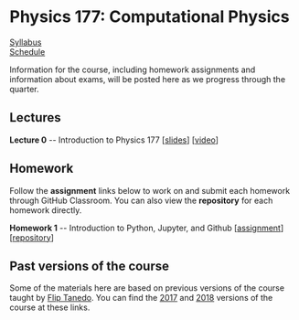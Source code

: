 # Physics 177: Computational Physics

[Syllabus](./syllabus.html)  
[Schedule](./schedule.html)  
<!--
[Midterm](./midterm.html) [[assignment](https://classroom.github.com/a/ZX6p7Gbw)]  
[Final](./final.html) [[assignment](https://classroom.github.com/a/Qrlr8QN6)]
-->

Information for the course, including homework assignments and information about exams, will be posted here as we progress through the quarter.


## Lectures

**Lecture 0** -- Introduction to Physics 177 [[slides](https://docs.google.com/presentation/d/18OEE9wrG_oPGEvwdpJX-H16t4r9NXP2Ypj_-R9clOjo/edit?usp=sharing)] [[video](https://www.dropbox.com/s/4ik57rkgino0oce/lecture_0.mp4?dl=0)]  

<!--
**Lecture 1** -- Python, Jupyter, and GitHub [[slides](https://docs.google.com/presentation/d/1uwKIwAtWNpgKMqp82YVPvYHwYaKg541jJriF5n5JW34/edit?usp=sharing)] [[repository](https://github.com/Physics177-2020-Fall/lecture-1)] [[video 1](https://www.dropbox.com/s/ieg7d0jx3xhbg9m/lecture_1.mp4?dl=0)] [[video 2](https://www.dropbox.com/s/kfnk1ag3mvtvrc1/lecture_1_extended.mp4?dl=0)]  

**Lecture 2** -- Numerical precision [[slides](https://docs.google.com/presentation/d/1zM-F4qcHrYZzNC34wqALjIr9JuTbAhrP3a4bLs02PuE/edit?usp=sharing)] [[repository](https://github.com/Physics177-2020-Fall/lecture-2)] [[video](https://www.dropbox.com/s/639k2zhtcban1es/lecture_2.mp4?dl=0)]  

**Lecture 3** -- Numerical integration: Riemann sum and trapezoidal rule [[slides](https://docs.google.com/presentation/d/1LC7I4bua6qyRSEvKwDmXMh9Dl1NIvOVjf1TAS_6L8mY/edit?usp=sharing)] [[repository](https://github.com/Physics177-2020-Fall/lecture-3)] [[video](https://www.dropbox.com/s/n8eywlwh689yyue/lecture_3.mp4?dl=0)]  

**Lecture 4** -- Numerical integration: Simpson's rule [[slides](https://docs.google.com/presentation/d/1PlDw9VQzpxlnPPxvoBrlPKCTcZ-I4CFSIwLJyRzYOJU/edit?usp=sharing)] [[repository](https://github.com/Physics177-2020-Fall/lecture-4)] [[video](https://www.dropbox.com/s/csjr4xtgtux2xo1/lecture_4.mp4?dl=0)]  

**Lecture 5** -- Numerical integration: Error analysis [[slides](https://docs.google.com/presentation/d/13XYPYKhVoVPOLHLJ_m1uU_4Mbw6gCpJssPmUGjE9jkk/edit?usp=sharing)] [[repository](https://github.com/Physics177-2020-Fall/lecture-5)] [[video](https://www.dropbox.com/s/xqytnfb3q1rzxa0/lecture_5.mp4?dl=0)]  

**Lecture 6** -- Differential equations: Euler's method [[slides](https://docs.google.com/presentation/d/1tO2zYWGIQ4eyN-z87D6DsbL91OEXzTw5GHKwP8YAoQw/edit?usp=sharing)] [[repository](https://github.com/Physics177-2020-Fall/lecture-6)] [[video](https://www.dropbox.com/s/ukyvxzgx0a49rtj/lecture_6.mp4?dl=0)]  

**Lecture 7** -- Differential equations: the Runge-Kutta and leapfrog methods [[slides](https://docs.google.com/presentation/d/1xVs188-mo_Ev0in_elibRFXXfeHy6r7bUqEg0C7wJ2I/edit?usp=sharing)] [[repository](https://github.com/Physics177-2020-Fall/lecture-7)] [[video 1](https://www.dropbox.com/s/3epjhzj1wc6whme/lecture_7.mp4?dl=0)] [[video 2](https://www.dropbox.com/s/d4jawont0rfng1m/lecture_7_extended.mp4?dl=0)]  

**Lecture 8** -- Random number generation [[slides](https://docs.google.com/presentation/d/1R9YHnxeLzwnKEuFQ5rCOyIcLRfYDGm97p6_EoEC_Ieg/edit?usp=sharing)] [[repository](https://github.com/Physics177-2020-Fall/lecture-8)] [[video](https://www.dropbox.com/s/7n382at4lnz2w7t/lecture_8.mp4?dl=0)]  

**Lecture 9** -- Calculations with probability distributions [[slides](https://docs.google.com/presentation/d/1Eok4MSTOHDBv3husQC8Q79YcCtVvv4E1wg-oVtdbUrs/edit?usp=sharing)] [[repository](https://github.com/Physics177-2020-Fall/lecture-9)] [[video](https://www.dropbox.com/s/r0omxor3xim2oz3/lecture_9.mp4?dl=0)]  

**Lecture 10** -- Probability and statistical physics I [[slides](https://docs.google.com/presentation/d/1BZj8mhxh3AnkA6dYaDxmyur7qPnHTRFzyj_z-lZjmPk/edit?usp=sharing)] [[repository](https://github.com/Physics177-2020-Fall/lecture-10)] [[video](https://www.dropbox.com/s/rjrm08kovy6k3p3/lecture_10.mp4?dl=0)]  

**Lecture 11** -- Probability and statistical physics II [[slides](https://docs.google.com/presentation/d/1norjKSnjlzRYD55CMWXxnL1bzqf0XyiOOW_tLeAkenI/edit?usp=sharing)] [[repository](https://github.com/Physics177-2020-Fall/lecture-11)] [[video](https://www.dropbox.com/s/1nxze7v25r8841a/lecture_11.mp4?dl=0)]  

**Lecture 12** -- The Ising model [[slides](https://docs.google.com/presentation/d/1Bq0s8SzeyrNy10290mp6neGjcZe8keoOSXScgbpO-YQ/edit?usp=sharing)] [[repository](https://github.com/Physics177-2020-Fall/lecture-12)] [[video](https://www.dropbox.com/s/i2dj5b8qyi7ubjp/lecture_12.mp4?dl=0)]  

**Lecture 13** -- Markov chain Monte Carlo [[slides](https://docs.google.com/presentation/d/10qzW4JEiY8aPTJXIo6GpMRfDz6T7SX1blD1UjKtpXso/edit?usp=sharing)] [[repository](https://github.com/Physics177-2020-Fall/lecture-13)] [[video](https://www.dropbox.com/s/0v6mcccljudvlpz/lecture_13.mp4?dl=0)]  

**Lecture 14** -- Practical MCMC [[slides](https://docs.google.com/presentation/d/1U3mbTdfIHckrnUmm4WYfdRgOqZKf6_mRCydyMAtK9qU/edit?usp=sharing)] [[repository](https://github.com/Physics177-2020-Fall/lecture-14)] [[video](https://www.dropbox.com/s/04clxki4mfm31t1/lecture_14.mp4?dl=0)]  

**Lecture 15** -- Convex optimization [[slides](https://docs.google.com/presentation/d/17tnKjbaeyEJLcUoXCB4zYcHWof6GYj5QpCkDtKczaa0/edit?usp=sharing)] [[repository](https://github.com/Physics177-2020-Fall/lecture-15)] [[video](https://www.dropbox.com/s/ffbrhbd6u4ljjll/lecture_15.mp4?dl=0)]  

**Lecture 16** -- Line search [[slides](https://docs.google.com/presentation/d/1NSIa_IVbNNVsSHzDur2FYMK_q1yWKqTudWonzVLHNmo/edit?usp=sharing)] [[repository](https://github.com/Physics177-2020-Fall/lecture-16)] [[video](https://www.dropbox.com/s/kqqr0uw9xlmjfjo/lecture_16.mp4?dl=0)]  

**Lecture 17** -- Newton's method [[slides](https://docs.google.com/presentation/d/13dK-lU-Q6_LtLlmFO8NWjmnP23LOeLAOLsH1FhUV6ac/edit?usp=sharing)] [[repository](https://github.com/Physics177-2020-Fall/lecture-17)] [[video](https://www.dropbox.com/s/7bgi7gtz7rvstx2/lecture_17.mp4?dl=0)]  

**Lecture 18** -- Loss functions and regression [[slides](https://docs.google.com/presentation/d/16QlQtkRKXLzQ2GuBn9oJ8Urm1MFTT-jkMv2FDbKMueg/edit?usp=sharing)] [[repository](https://github.com/Physics177-2020-Fall/lecture-18)] [[video](https://www.dropbox.com/s/fb0c1pp3z04wbdw/lecture_18.mp4?dl=0)]  

**Lecture 19** -- Maximum likelihood [[slides](https://docs.google.com/presentation/d/1PzxL0LCTNXXFCMnnfX2R0o9VaR8WUtlrk9n2c-fCQGA/edit?usp=sharing)] [[repository](https://github.com/Physics177-2020-Fall/lecture-19)] [[video](https://www.dropbox.com/s/r20928ohapi0gfw/lecture_19.mp4?dl=0)]  

**Lecture 20** -- Bayesian inference [[slides](https://docs.google.com/presentation/d/17GuHPWPfNWidP62eAhN2zjvCrqjA774suTqcUI2sLoE/edit?usp=sharing)] [[repository](https://github.com/Physics177-2020-Fall/lecture-20)] [[video](https://www.dropbox.com/s/wxkdfgkh2pgt53d/lecture_20.mp4?dl=0)]  

**Lecture 21** -- Data handling [[slides](https://docs.google.com/presentation/d/1BTXHlcyWAmslOX0YmIQF7qpdprUutIO0D7n8tu-CBJw/edit?usp=sharing)] [[repository](https://github.com/Physics177-2020-Fall/lecture-21)] [[video](https://www.dropbox.com/s/re70sfnohpv2dct/lecture_21.mp4?dl=0)]  

**Lecture 22** -- Outlook [[slides](https://docs.google.com/presentation/d/1AcBtp9fh8f-RcV20Yf1uKTpeMITAYFGcMx-cKfggjNo/edit?usp=sharing)] [[video](https://www.dropbox.com/s/xeogy7ph99j6961/lecture_22.mp4?dl=0)]  
-->

## Homework

Follow the **assignment** links below to work on and submit each homework through GitHub Classroom. You can also view the **repository** for each homework directly.

**Homework 1** -- Introduction to Python, Jupyter, and Github [[assignment]()] [[repository](https://github.com/Physics177-2020-Fall/homework-1)]  

<!--
**Homework 2** -- Numerical integration [[assignment]()] [[repository](https://github.com/Physics177-2020-Fall/homework-2)]  

**Homework 3** -- Numerical integration of ordinary differential equations [[assignment]()] [[repository](https://github.com/Physics177-2020-Fall/homework-3)]  

**Homework 4** -- Different approaches to numerical integration of differential equations [[assignment]()] [[repository](https://github.com/Physics177-2020-Fall/homework-4)]  

**Homework 5** -- Statistical physics of a rubber band [[assignment]()] [[repository](https://github.com/Physics177-2020-Fall/homework-5)]  

**Homework 6** -- Simulating the Ising model [[assignment]()] [[repository](https://github.com/Physics177-2020-Fall/homework-6)]  

**Homework 7** -- Optimization for physics [[assignment]()] [[repository](https://github.com/Physics177-2020-Fall/homework-7)]

**Homework 8** -- Inference for the Ising model [[assignment]()] [[repository](https://github.com/Physics177-2020-Fall/homework-8)]
-->

## Past versions of the course

Some of the materials here are based on previous versions of the course taught by [Flip Tanedo](https://theory.ucr.edu/flip/). You can find the [2017](https://github.com/Physics177-2017) and [2018](https://physics177-2018.github.io/) versions of the course at these links.
